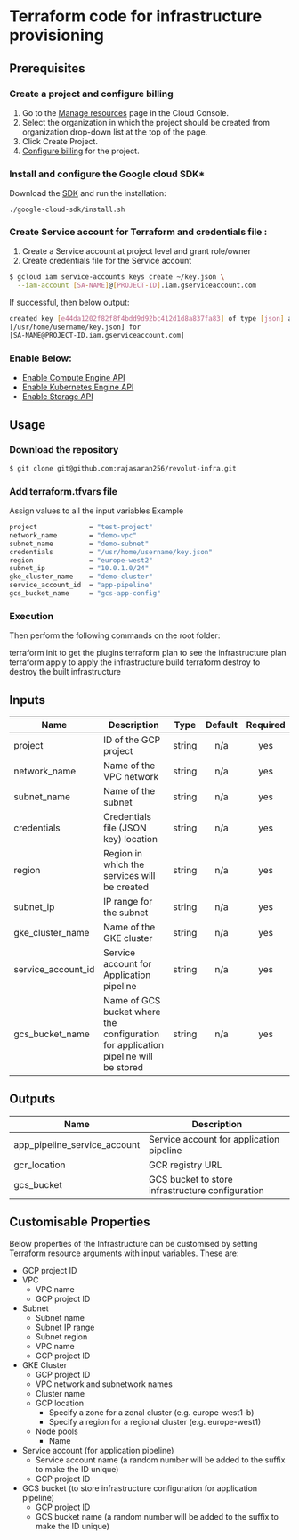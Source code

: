 # Terraform code for infrastructure provisioning

## Prerequisites

### Create a project and configure billing

1) Go to the [Manage resources](https://console.cloud.google.com/cloud-resource-manager?) page in the Cloud Console.
2) Select the organization in which the project should be created from organization drop-down list at the top of the page.
3) Click Create Project.
4) [Configure billing](https://cloud.google.com/billing/docs/how-to/manage-billing-account) for the project.

### Install and configure the Google cloud SDK*

Download the [SDK](https://cloud.google.com/sdk/docs/) and run the installation:
```
./google-cloud-sdk/install.sh
```

### Create Service account for Terraform and credentials file :

1) Create a Service account at project level and grant role/owner
2) Create credentials file for the Service account
```bash
$ gcloud iam service-accounts keys create ~/key.json \
  --iam-account [SA-NAME]@[PROJECT-ID].iam.gserviceaccount.com
```
If successful, then below output:
```bash
created key [e44da1202f82f8f4bdd9d92bc412d1d8a837fa83] of type [json] as
[/usr/home/username/key.json] for
[SA-NAME@PROJECT-ID.iam.gserviceaccount.com]
```

### Enable Below:

- [Enable Compute Engine API](https://console.cloud.google.com/apis/library/compute.googleapis.com/)
- [Enable Kubernetes Engine API](https://console.cloud.google.com/apis/library/container.googleapis.com)
- [Enable Storage API](https://console.cloud.google.com/apis/library/storage-component.googleapis.com)

## Usage

### Download the repository

```bash
$ git clone git@github.com:rajasaran256/revolut-infra.git
```

### Add terraform.tfvars file

Assign values to all the input variables
Example
```bash
project             = "test-project"
network_name        = "demo-vpc"
subnet_name         = "demo-subnet"
credentials         = "/usr/home/username/key.json"
region              = "europe-west2"
subnet_ip           = "10.0.1.0/24"
gke_cluster_name    = "demo-cluster"
service_account_id  = "app-pipeline"
gcs_bucket_name     = "gcs-app-config"
```

### Execution

Then perform the following commands on the root folder:

terraform init to get the plugins
terraform plan to see the infrastructure plan
terraform apply to apply the infrastructure build
terraform destroy to destroy the built infrastructure

## Inputs

| Name | Description | Type | Default | Required |
|------|-------------|:----:|:-----:|:-----:|
| project | ID of the GCP project | string | n/a | yes |
| network_name | Name of the VPC network | string | n/a | yes |
| subnet_name | Name of the subnet | string | n/a | yes |
| credentials | Credentials file (JSON key) location| string | n/a | yes |
| region | Region in which the services will be created | string | n/a | yes |
| subnet_ip | IP range for the subnet | string | n/a | yes |
| gke_cluster_name | Name of the GKE cluster | string | n/a | yes |
| service_account_id | Service account for Application pipeline | string | n/a | yes |
| gcs_bucket_name | Name of GCS bucket where the configuration for application pipeline will be stored | string | n/a | yes |

## Outputs

| Name | Description |
|------|-------------|
| app_pipeline_service_account | Service account for application pipeline |
| gcr_location | GCR registry URL |
| gcs_bucket | GCS bucket to store infrastructure configuration |

## Customisable Properties

Below properties of the Infrastructure can be customised by setting Terraform resource arguments with input variables. These are:

- GCP project ID
- VPC
  - VPC name
  - GCP project ID
- Subnet
  - Subnet name
  - Subnet IP range
  - Subnet region
  - VPC name
  - GCP project ID
- GKE Cluster
  - GCP project ID
  - VPC network and subnetwork names
  - Cluster name
  - GCP location
    - Specify a zone for a zonal cluster (e.g. europe-west1-b)
    - Specify a region for a regional cluster (e.g. europe-west1)
  - Node pools
    - Name
- Service account (for application pipeline)
  - Service account name (a random number will be added to the suffix to make the ID unique)
  - GCP project ID
- GCS bucket (to store infrastructure configuration for application pipeline)
  - GCP project ID
  - GCS bucket name (a random number will be added to the suffix to make the ID unique)
